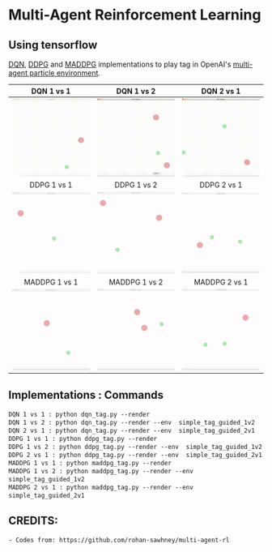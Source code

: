 # Multi-Agent Reinforcement Learning
## Using tensorflow
[DQN](https://www.cs.toronto.edu/~vmnih/docs/dqn.pdf), [DDPG](https://arxiv.org/abs/1509.02971) and [MADDPG](https://arxiv.org/abs/1706.02275) implementations to play tag in OpenAI's [multi-agent particle environment](https://github.com/openai/multiagent-particle-envs).

  DQN 1 vs 1  |   DQN 1 vs 2  |   DQN 2 vs 1
:------------:|:-------------:|:-------------:
![](gifs/dqn_1vs1.gif "1 vs 1") | ![](gifs/dqn_1vs2.gif "1 vs 2") | ![](gifs/dqn_2vs1.gif "2 vs 1")
  DDPG 1 vs 1 |  DDPG 1 vs 2  |  DDPG 2 vs 1
![](gifs/ddpg_1vs1.gif "1 vs 1") | ![](gifs/ddpg_1vs2.gif "1 vs 2") | ![](gifs/ddpg_2vs1.gif "2 vs 1")
MADDPG 1 vs 1 | MADDPG 1 vs 2 | MADDPG 2 vs 1
![](gifs/maddpg_1vs1.gif "1 vs 1") | ![](gifs/maddpg_1vs2.gif "1 vs 2") | ![](gifs/maddpg_2vs1.gif "2 vs 1")

## Implementations : Commands
    DQN 1 vs 1 : python dqn_tag.py --render 
    DQN 1 vs 2 : python dqn_tag.py --render --env  simple_tag_guided_1v2
    DQN 2 vs 1 : python dqn_tag.py --render --env  simple_tag_guided_2v1
    DDPG 1 vs 1 : python ddpg_tag.py --render 
    DDPG 1 vs 2 : python ddpg_tag.py --render --env  simple_tag_guided_1v2
    DDPG 2 vs 1 : python ddpg_tag.py --render --env  simple_tag_guided_2v1
    MADDPG 1 vs 1 : python maddpg_tag.py --render 
    MADDPG 1 vs 2 : python maddpg_tag.py --render --env  simple_tag_guided_1v2
    MADDPG 2 vs 1 : python maddpg_tag.py --render --env  simple_tag_guided_2v1


## CREDITS:
    - Codes from: https://github.com/rohan-sawhney/multi-agent-rl
